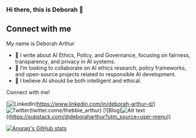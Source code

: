 ### Hi there, this is Deborah 👋

 
## Connect with me

My name is Deborah Arthur

- 🌱 I write about AI Ethics, Policy, and Governance, focusing on fairness, transparency, and privacy in AI systems.
- 👯 I’m looking to collaborate on AI ethics research, policy frameworks, and open-source projects related to responsible AI development.
- 💬 I believe AI should be both intelligent and ethical.


Connect with me!


[![LinkedIn](images/LinkedIn.png)(https://www.linkedin.com/in/deborah-arthur-d/)  
![Twitter](images/twitter.png)(twitter.come/thebbie_arthur)
[![Blog]![Alt text](images/substack.png)((https://substack.com/@deboraharthur?utm_source=user-menu))





[![Anurag's GitHub stats](https://github-readme-stats.vercel.app/api?username=Thebbie-A)](https://github.com/Thebbie-A/github-readme-stats)




